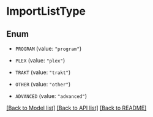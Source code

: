 # ImportListType

## Enum


* `PROGRAM` (value: `"program"`)

* `PLEX` (value: `"plex"`)

* `TRAKT` (value: `"trakt"`)

* `OTHER` (value: `"other"`)

* `ADVANCED` (value: `"advanced"`)


[[Back to Model list]](../README.md#documentation-for-models) [[Back to API list]](../README.md#documentation-for-api-endpoints) [[Back to README]](../README.md)


